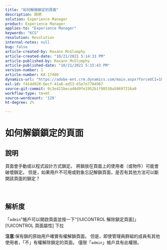 ```yaml
---
title: "如何解鎖鎖定的頁面"
description: 說明
solution: Experience Manager
product: Experience Manager
applies-to: "Experience Manager"
keywords: "KCS"
resolution: Resolution
internal-notes: null
bug: false
article-created-by: Roxann McGlumphy
article-created-date: "10/21/2021 5:14:31 PM"
article-published-by: Roxann McGlumphy
article-published-date: "10/21/2021 5:15:43 PM"
version-number: 1
article-number: KA-17480
dynamics-url: "https://adobe-ent.crm.dynamics.com/main.aspx?forceUCI=1&pagetype=entityrecord&etn=knowledgearticle&id=d0c55c59-9232-ec11-b6e5-000d3a5ba97a"
exl-id: f414d920-6ecf-41a6-ad53-65e7e7784967
source-git-commit: 0c3e421beca46d9fe1952b1f98538a50697216a0
workflow-type: tm+mt
source-wordcount: '129'
ht-degree: 2%

---
```


# 如何解鎖鎖定的頁面

## 說明

頁面會手動或以程式設計方式鎖定。 將鎖放在頁面上的使用者（或物件）可能會破壞鎖定。 但是，如果用戶不可用或對象忘記解鎖頁面，是否有其他方法可以斷開該頁面的鎖定？<br><br><br>

## 解析度


「`admin`&quot;帳戶可以開啟頁面並按一下&quot;[!UICONTROL 解除鎖定頁面]」 [!UICONTROL 頁面屬性] 下拉

<b>注意</b>:保有鎖的原始用戶確實有權解鎖頁面。 但是，即使管理員群組的成員有其他使用者，「不」有權解除鎖定的頁面。 僅限「`admin`」帳戶具有此權限。
